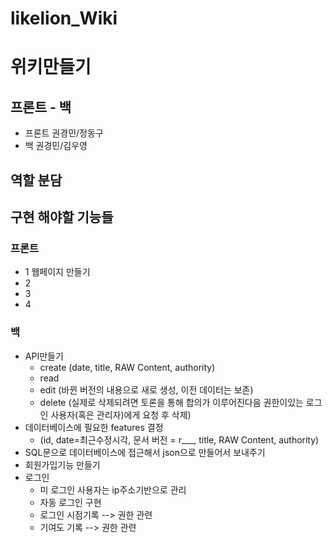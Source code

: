 # likelion_Wiki
# 위키만들기
## 프론트 - 백
- 프론트 권경민/정동구
- 백 권경민/김우영
## 역할 분담
## 구현 해야할 기능들
### 프론트
- 1 웹페이지 만들기
- 2 
- 3
- 4
### 백
- API만들기
  - create (date, title, RAW Content, authority) 
  - read 
  - edit  (바뀐 버전의 내용으로 새로 생성, 이전 데이터는 보존)
  - delete (실제로 삭제되려면 토론을 통해 합의가 이루어진다음 권한이있는 로그인 사용자(혹은 관리자)에게 요청 후 삭제)
- 데이터베이스에 필요한 features 결정
  - (id, date=최근수정시각, 문서 버전 = r___, title, RAW Content, authority)
- SQL문으로 데이터베이스에 접근해서 json으로 만들어서 보내주기
- 회원가입기능 만들기
- 로그인
  - 미 로그인 사용자는 ip주소기반으로 관리
  - 자동 로그인 구현
  - 로그인 시점기록  --> 권한 관련
  - 기여도 기록      --> 권한 관련
